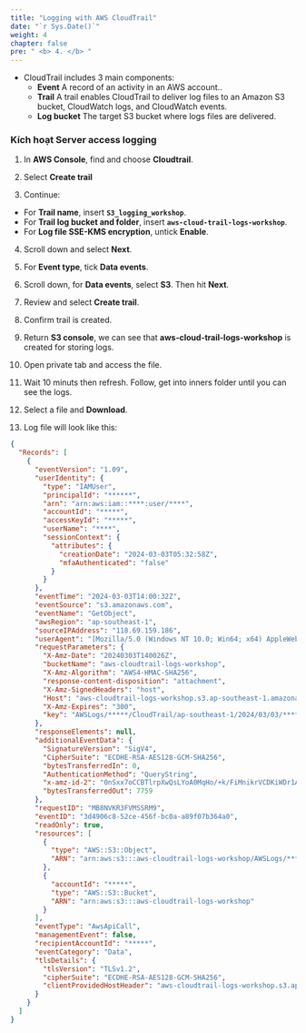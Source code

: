 ```yaml
---
title: "Logging with AWS CloudTrail"
date: "`r Sys.Date()`"
weight: 4
chapter: false
pre: " <b> 4. </b> "
---
```


- CloudTrail includes 3 main components:
  - **Event** A record of an activity in an AWS account..
  - **Trail** A trail enables CloudTrail to deliver log files to an Amazon S3 bucket, CloudWatch logs, and CloudWatch events.
  - **Log bucket** The target S3 bucket where logs files are delivered.

### Kích hoạt Server access logging

1. In **AWS Console**, find and choose **Cloudtrail**.

2. Select **Create trail**

3. Continue:

- For **Trail name**, insert **`S3_logging_workshop`**.
- For **Trail log bucket and folder**, insert **`aws-cloud-trail-logs-workshop`**.
- For **Log file SSE-KMS encryption**, untick **Enable**.

4. Scroll down and select **Next**.

5. For **Event type**, tick **Data events**.

6. Scroll down, for **Data events**, select **S3**. Then hit **Next**.

7. Review and select **Create trail**.

8. Confirm trail is created.

9. Return **S3 console**, we can see that **aws-cloud-trail-logs-workshop** is created for storing logs.

10. Open private tab and access the file.

11. Wait 10 minuts then refresh. Follow, get into inners folder until you can see the logs.

12. Select a file and **Download**.

13. Log file will look like this:

```json
{
  "Records": [
    {
      "eventVersion": "1.09",
      "userIdentity": {
        "type": "IAMUser",
        "principalId": "******",
        "arn": "arn:aws:iam::****:user/****",
        "accountId": "*****",
        "accessKeyId": "*****",
        "userName": "****",
        "sessionContext": {
          "attributes": {
            "creationDate": "2024-03-03T05:32:58Z",
            "mfaAuthenticated": "false"
          }
        }
      },
      "eventTime": "2024-03-03T14:00:32Z",
      "eventSource": "s3.amazonaws.com",
      "eventName": "GetObject",
      "awsRegion": "ap-southeast-1",
      "sourceIPAddress": "118.69.159.186",
      "userAgent": "[Mozilla/5.0 (Windows NT 10.0; Win64; x64) AppleWebKit/537.36 (KHTML, like Gecko) Chrome/122.0.0.0 Safari/537.36 Edg/122.0.0.0]",
      "requestParameters": {
        "X-Amz-Date": "20240303T140026Z",
        "bucketName": "aws-cloudtrail-logs-workshop",
        "X-Amz-Algorithm": "AWS4-HMAC-SHA256",
        "response-content-disposition": "attachment",
        "X-Amz-SignedHeaders": "host",
        "Host": "aws-cloudtrail-logs-workshop.s3.ap-southeast-1.amazonaws.com",
        "X-Amz-Expires": "300",
        "key": "AWSLogs/*****/CloudTrail/ap-southeast-1/2024/03/03/*****_CloudTrail_ap-southeast-1_20240303T1355Z_FXZWnsQMI7Esmlr6.json.gz"
      },
      "responseElements": null,
      "additionalEventData": {
        "SignatureVersion": "SigV4",
        "CipherSuite": "ECDHE-RSA-AES128-GCM-SHA256",
        "bytesTransferredIn": 0,
        "AuthenticationMethod": "QueryString",
        "x-amz-id-2": "0nSxx7oCCBTlrpXwQsLYoA0MqHo/+k/FiMnikrVCDKiWDr1Aoeg7oSqlJvBsYm2J3BnFpU31IUA=",
        "bytesTransferredOut": 7759
      },
      "requestID": "MB8NVKR3FVMSSRM9",
      "eventID": "3d4906c8-52ce-456f-bc0a-a89f07b364a0",
      "readOnly": true,
      "resources": [
        {
          "type": "AWS::S3::Object",
          "ARN": "arn:aws:s3:::aws-cloudtrail-logs-workshop/AWSLogs/*****/CloudTrail/ap-southeast-1/2024/03/03/*****_CloudTrail_ap-southeast-1_20240303T1355Z_FXZWnsQMI7Esmlr6.json.gz"
        },
        {
          "accountId": "*****",
          "type": "AWS::S3::Bucket",
          "ARN": "arn:aws:s3:::aws-cloudtrail-logs-workshop"
        }
      ],
      "eventType": "AwsApiCall",
      "managementEvent": false,
      "recipientAccountId": "*****",
      "eventCategory": "Data",
      "tlsDetails": {
        "tlsVersion": "TLSv1.2",
        "cipherSuite": "ECDHE-RSA-AES128-GCM-SHA256",
        "clientProvidedHostHeader": "aws-cloudtrail-logs-workshop.s3.ap-southeast-1.amazonaws.com"
      }
    }
  ]
}
```
